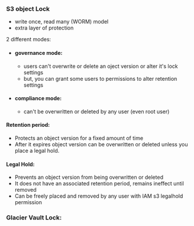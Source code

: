 ### S3 object Lock
* write once, read many (WORM) model
* extra layer of protection

2 different modes:
* #### governance mode:
  * users can't overwrite or delete an oject version or alter it's lock settings
  * but, you can grant some users to permissions to alter retention settings
* #### compliance mode:
  * can't be overwritten or deleted by any user (even root user)

#### Retention period:
* Protects an object version for a fixed amount of time
* After it expires object version can be overwritten or deleted unless you place a legal hold.

#### Legal Hold:
* Prevents an object version from being overwritten or deleted
* It does not have an associated retention period, remains ineffect until removed
* Can be freely placed and removed by any user with IAM s3 legalhold permission

### Glacier Vault Lock:
